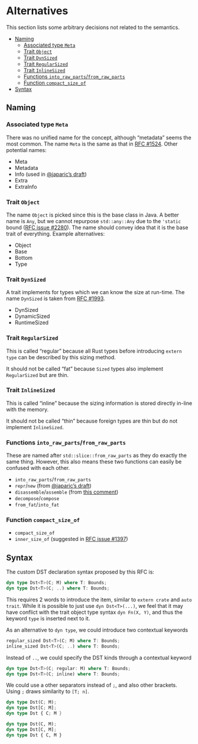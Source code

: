 # Alternatives

This section lists some arbitrary decisions not related to the semantics.

<!-- TOC depthFrom:2 -->

- [Naming](#naming)
    - [Associated type `Meta`](#associated-type-meta)
    - [Trait `Object`](#trait-object)
    - [Trait `DynSized`](#trait-dynsized)
    - [Trait `RegularSized`](#trait-regularsized)
    - [Trait `InlineSized`](#trait-inlinesized)
    - [Functions `into_raw_parts`/`from_raw_parts`](#functions-into_raw_partsfrom_raw_parts)
    - [Function `compact_size_of`](#function-compact_size_of)
- [Syntax](#syntax)

<!-- /TOC -->

<!-- spell-checker:ignore japaric’s -->

## Naming

### Associated type `Meta`

There was no unified name for the concept, although “metadata” seems the most common. The name
`Meta` is the same as that in [RFC #1524]. Other potential names:

* Meta
* Metadata
* Info (used in [@japaric’s draft])
* Extra
* ExtraInfo

### Trait `Object`

The name `Object` is picked since this is the base class in Java. A better name is `Any`, but we
cannot repurpose `std::any::Any` due to the `'static` bound ([RFC issue #2280]). The name should
convey idea that it is the base trait of everything. Example alternatives:

* Object
* Base
* Bottom
* Type

### Trait `DynSized`

A trait implements for types which we can know the size at run-time. The name `DynSized` is taken
from [RFC #1993].

* DynSized
* DynamicSized
* RuntimeSized

### Trait `RegularSized`

This is called “regular” because all Rust types before introducing `extern type` can be described by
this sizing method.

It should not be called “fat” because `Sized` types also implement `RegularSized` but are thin.

### Trait `InlineSized`

This is called “inline” because the sizing information is stored directly in-line with the memory.

It should not be called “thin” because foreign types are thin but do not implement `InlineSized`.

### Functions `into_raw_parts`/`from_raw_parts`

These are named after `std::slice::from_raw_parts` as they do exactly the same thing. However, this
also means these two functions can easily be confused with each other.

* `into_raw_parts`/`from_raw_parts`
* `repr`/`new` (from [@japaric’s draft])
* `disassemble`/`assemble` (from [this comment][RFC #1524/comment 775])
* `decompose`/`compose`
* `from_fat`/`into_fat`


### Function `compact_size_of`

* `compact_size_of`
* `inner_size_of` (suggested in [RFC issue #1397])

[@japaric’s draft]: https://github.com/japaric/rfcs/blob/unsized2/text/0000-unsized-types.md
[C++’s standard layout]: http://en.cppreference.com/w/cpp/language/data_members#Standard_layout
[RFC #1524/comment 775]: https://github.com/rust-lang/rfcs/pull/1524#issuecomment-272020775

## Syntax

The custom DST declaration syntax proposed by this RFC is:

```rust
dyn type Dst<T>(C; M) where T: Bounds;
dyn type Dst<T>(C; ..) where T: Bounds;
```

This requires 2 words to introduce the item, similar to `extern crate` and `auto trait`. While it is
possible to just use `dyn Dst<T>(...)`, we feel that it may have conflict with the trait object type
syntax `dyn Fn(X, Y)`, and thus the keyword `type` is inserted next to it.

As an alternative to `dyn type`, we could introduce two contextual keywords

```rust
regular_sized Dst<T>(C; M) where T: Bounds;
inline_sized Dst<T>(C; ..) where T: Bounds;
```

Instead of `..`, we could specify the DST kinds through a contextual keyword

```rust
dyn type Dst<T>(C; regular: M) where T: Bounds;
dyn type Dst<T>(C; inline) where T: Bounds;
```

We could use a other separators instead of `;`, and also other brackets. Using `;` draws similarity
to `[T; n]`.

```rust
dyn type Dst(C; M);
dyn type Dst[C; M];
dyn type Dst { C; M }

dyn type Dst(C, M);
dyn type Dst[C, M];
dyn type Dst { C, M }
```

[RFC #738]: http://rust-lang.github.io/rfcs/0738-variance.html
[RFC #1524]: https://github.com/rust-lang/rfcs/pull/1524
[RFC #1993]: https://github.com/rust-lang/rfcs/pull/1993
[RFC issue #997]: https://github.com/rust-lang/rfcs/issues/997
[RFC issue #1397]: https://github.com/rust-lang/rfcs/issues/1397
[RFC issue #2190]: https://github.com/rust-lang/rfcs/issues/2190
[RFC issue #2255]: https://github.com/rust-lang/rfcs/issues/2255
[RFC issue #2280]: https://github.com/rust-lang/rfcs/issues/2280
[PR #46108]: https://github.com/rust-lang/rust/pull/46108